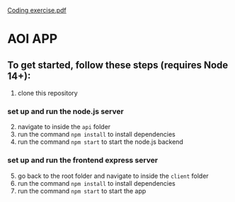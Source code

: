 [Coding exercise.pdf](https://github.com/jbyrne6/aoi-app/files/9563234/Coding.exercise.pdf)
# AOI APP

## To get started, follow these steps (requires Node 14+):
1. clone this repository

### set up and run the node.js server
2. navigate to inside the `api` folder
3. run the command `npm install` to install dependencies
4. run the command `npm start` to start the node.js backend

### set up and run the frontend express server
5. go back to the root folder and navigate to inside the `client` folder
6. run the command `npm install` to install dependencies
7. run the command `npm start` to start the app
